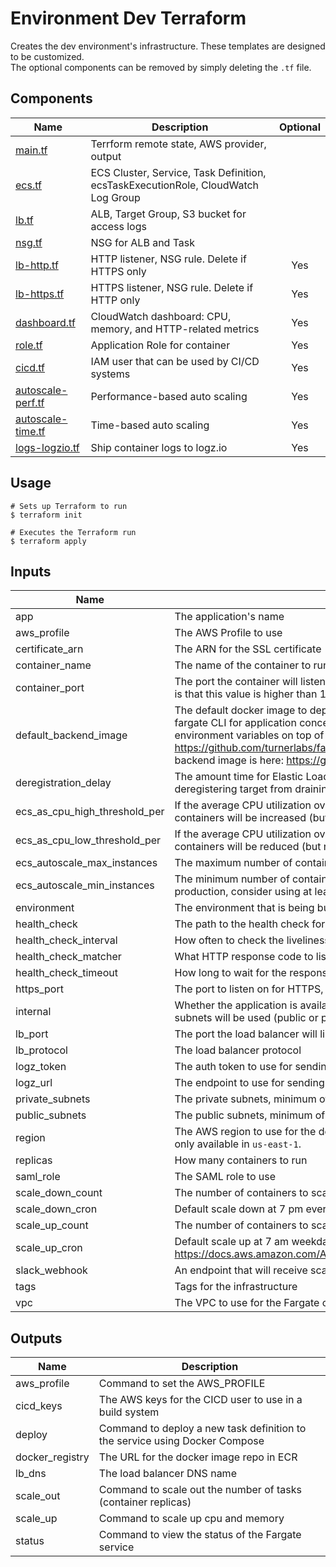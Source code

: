 # Environment Dev Terraform

Creates the dev environment's infrastructure. These templates are designed to be customized.  
The optional components can be removed by simply deleting the `.tf` file.


## Components

| Name | Description | Optional |
|------|-------------|:----:|
| [main.tf][edm] | Terrform remote state, AWS provider, output |  |
| [ecs.tf][ede] | ECS Cluster, Service, Task Definition, ecsTaskExecutionRole, CloudWatch Log Group |  |
| [lb.tf][edl] | ALB, Target Group, S3 bucket for access logs  |  |
| [nsg.tf][edn] | NSG for ALB and Task |  |
| [lb-http.tf][edlhttp] | HTTP listener, NSG rule. Delete if HTTPS only | Yes |
| [lb-https.tf][edlhttps] | HTTPS listener, NSG rule. Delete if HTTP only | Yes |
| [dashboard.tf][edd] | CloudWatch dashboard: CPU, memory, and HTTP-related metrics | Yes |
| [role.tf][edr] | Application Role for container | Yes |
| [cicd.tf][edc] | IAM user that can be used by CI/CD systems | Yes |
| [autoscale-perf.tf][edap] | Performance-based auto scaling | Yes |
| [autoscale-time.tf][edat] | Time-based auto scaling | Yes |
| [logs-logzio.tf][edll] | Ship container logs to logz.io | Yes |


## Usage

```
# Sets up Terraform to run
$ terraform init

# Executes the Terraform run
$ terraform apply
```


## Inputs

| Name | Description | Type | Default | Required |
|------|-------------|:----:|:-----:|:-----:|
| app | The application's name | string | - | yes |
| aws_profile | The AWS Profile to use | string | - | yes |
| certificate_arn | The ARN for the SSL certificate | string | - | yes |
| container_name | The name of the container to run | string | - | yes |
| container_port | The port the container will listen on, used for load balancer health check Best practice is that this value is higher than 1024 so the container processes isn't running at root. | string | - | yes |
| default_backend_image | The default docker image to deploy with the infrastructure. Note that you can use the fargate CLI for application concerns like deploying actual application images and environment variables on top of the infrastructure provisioned by this template https://github.com/turnerlabs/fargate note that the source for the turner default backend image is here: https://github.com/turnerlabs/turner-defaultbackend | string | `quay.io/turner/turner-defaultbackend:0.2.0` | no |
| deregistration_delay | The amount time for Elastic Load Balancing to wait before changing the state of a deregistering target from draining to unused | string | `30` | no |
| ecs_as_cpu_high_threshold_per | If the average CPU utilization over a minute rises to this threshold, the number of containers will be increased (but not above ecs_autoscale_max_instances). | string | `80` | no |
| ecs_as_cpu_low_threshold_per | If the average CPU utilization over a minute drops to this threshold, the number of containers will be reduced (but not below ecs_autoscale_min_instances). | string | `20` | no |
| ecs_autoscale_max_instances | The maximum number of containers that should be running. | string | `8` | no |
| ecs_autoscale_min_instances | The minimum number of containers that should be running. Must be at least 1. For production, consider using at least "2". | string | `1` | no |
| environment | The environment that is being built | string | - | yes |
| health_check | The path to the health check for the load balancer to know if the container(s) are ready | string | - | yes |
| health_check_interval | How often to check the liveliness of the container | string | `30` | no |
| health_check_matcher | What HTTP response code to listen for | string | `200` | no |
| health_check_timeout | How long to wait for the response on the health check path | string | `10` | no |
| https_port | The port to listen on for HTTPS, always use 443 | string | `443` | no |
| internal | Whether the application is available on the public internet, also will determine which subnets will be used (public or private) | string | `true` | no |
| lb_port | The port the load balancer will listen on | string | `80` | no |
| lb_protocol | The load balancer protocol | string | `HTTP` | no |
| logz_token | The auth token to use for sending logs to Logz.io | string | - | yes |
| logz_url | The endpoint to use for sending logs to Logz.io | string | `https://listener.logz.io:8071` | no |
| private_subnets | The private subnets, minimum of 2, that are a part of the VPC(s) | string | - | yes |
| public_subnets | The public subnets, minimum of 2, that are a part of the VPC(s) | string | - | yes |
| region | The AWS region to use for the dev environment's infrastructure Currently, Fargate is only available in `us-east-1`. | string | `us-east-1` | no |
| replicas | How many containers to run | string | `1` | no |
| saml_role | The SAML role to use | string | - | yes |
| scale_down_count | The number of containers to scale down to | string | `0` | no |
| scale_down_cron | Default scale down at 7 pm every day | string | `cron(0 23 * * ? *)` | no |
| scale_up_count | The number of containers to scale up to | string | `1` | no |
| scale_up_cron | Default scale up at 7 am weekdays, this is UTC so it doesn't adjust to daylight savings https://docs.aws.amazon.com/AmazonCloudWatch/latest/events/ScheduledEvents.html | string | `cron(0 11 ? * MON-FRI *)` | no |
| slack_webhook | An endpoint that will receive scale up/down notifications | string | `` | no |
| tags | Tags for the infrastructure | map | - | yes |
| vpc | The VPC to use for the Fargate cluster | string | - | yes |

## Outputs

| Name | Description |
|------|-------------|
| aws_profile | Command to set the AWS_PROFILE |
| cicd_keys | The AWS keys for the CICD user to use in a build system |
| deploy | Command to deploy a new task definition to the service using Docker Compose |
| docker_registry | The URL for the docker image repo in ECR |
| lb_dns | The load balancer DNS name |
| scale_out | Command to scale out the number of tasks (container replicas) |
| scale_up | Command to scale up cpu and memory |
| status | Command to view the status of the Fargate service |



[edm]: main.tf
[ede]: ecs.tf
[edl]: lb.tf
[edn]: nsg.tf
[edlhttp]: lb-http.tf
[edlhttps]: lb-https.tf
[edd]: dashboard.tf
[edr]: role.tf
[edc]: cicd.tf
[edap]: autoscale-perf.tf
[edat]: autoscale-time.tf
[edll]: logs-logzio.tf
[alb-docs]: https://docs.aws.amazon.com/elasticloadbalancing/latest/application/application-load-balancers.html
[up]: https://docs.aws.amazon.com/AmazonCloudWatch/latest/events/ScheduledEvents.html
